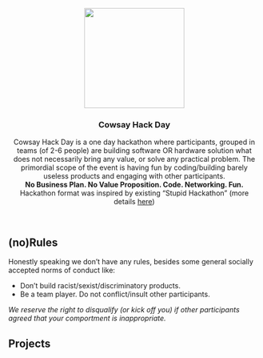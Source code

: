 <p align="center">
  <a href="https://www.facebook.com/events/352822025118549/">
    <img src="https://scontent-fra3-1.xx.fbcdn.net/v/t1.0-9/17426295_1894366747442390_3156411494003026437_n.png?oh=db198a069fab1c344e6cbf7eeb0671b0&oe=59504F4A" width=200 height=200>
  </a>

  <h3 align="center">Cowsay Hack Day</h3>
</p>
<p align="center">
Cowsay Hack Day is a one day hackathon where participants, grouped in teams (of 2-6 people) are building software OR hardware solution what does not necessarily bring any value, or solve any practical problem. The primordial scope of the event is having fun by coding/building barely useless products and engaging with other participants.
<br>
  <strong>No Business Plan. No Value Proposition. Code. Networking. Fun.</strong>

  <br>
  Hackathon format was inspired by existing “Stupid Hackathon” (more details <a href="http://www.stupidhackathon.com/">here</a>)
</p>


<br>

## (no)Rules
Honestly speaking we don’t have any rules, besides some general socially accepted norms of conduct like:
* Don’t build racist/sexist/discriminatory products.
* Be a team player. Do not conflict/insult other participants.

_We reserve the right to disqualify (or kick off you) if other participants agreed that your comportment is inappropriate._

## Projects
